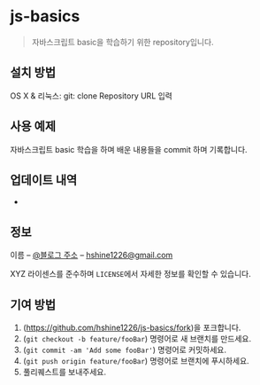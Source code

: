 # js-basics

> 자바스크립트 basic을 학습하기 위한 repository입니다.


## 설치 방법

OS X & 리눅스:
git: clone
Repository URL 입력


## 사용 예제

자바스크립트 basic 학습을 하며 배운 내용들을 commit 하며 기록합니다.


## 업데이트 내역

*


## 정보

이름 – [@블로그 주소](https://medium.com/@hshine1226) – hshine1226@gmail.com

XYZ 라이센스를 준수하며 ``LICENSE``에서 자세한 정보를 확인할 수 있습니다.


## 기여 방법

1. (<https://github.com/hshine1226/js-basics/fork>)을 포크합니다.
2. (`git checkout -b feature/fooBar`) 명령어로 새 브랜치를 만드세요.
3. (`git commit -am 'Add some fooBar'`) 명령어로 커밋하세요.
4. (`git push origin feature/fooBar`) 명령어로 브랜치에 푸시하세요. 
5. 풀리퀘스트를 보내주세요.